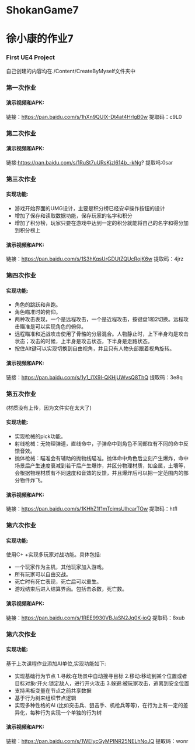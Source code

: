 # ShokanGame7
# 徐小康的作业7
### First UE4 Project
自己创建的内容均在./Content/CreateByMyself文件夹中

### 第一次作业
#### 演示视频和APK:
链接：https://pan.baidu.com/s/1hXn9QUlX-Dt4at4HrlgB0w 提取码：c9L0 

### 第二次作业
#### 演示视频和APK:
链接:https://pan.baidu.com/s/1RuSt7uURsKjzl614b_-kNg? 提取吗:0sar

### 第三次作业
#### 实现功能:
- 游戏开始界面的UMG设计，主要是积分榜已经安卓操作按钮的设计
- 增加了保存和读取数据功能，保存玩家的名字和积分
- 增加了积分榜，玩家只要在游戏中达到一定的积分就能将自己的名字和得分加到积分榜上
#### 演示视频和APK:
链接：https://pan.baidu.com/s/1S3hKqsUrGDUtZQUcRojK6w 提取码：4jrz 

### 第四次作业
#### 实现功能:
- 角色的跳跃和奔跑。
- 角色瞄准时的俯仰。
- 两种攻击表现，一个是远程攻击，一个是近程攻击，按键盘1和2切换。远程攻击瞄准是可以实现角色的俯仰。
- 远程瞄准和近战攻击使用了骨骼的分层混合。人物静止时，上下半身均是攻击状态；攻击的时候，上半身是攻击状态，下半身是走路状态。
- 按住Alt键可以实现切换到自由视角，并且只有人物头部跟着视角旋转。
#### 演示视频和APK:
链接：https://pan.baidu.com/s/1y1_i1X9l-QKHjUWvsQ8ThQ 提取码：3e8q 

### 第五次作业
(材质没有上传，因为文件实在太大了)
#### 实现功能:
- 实现枪械的pick功能。
- 射线枪械：无物理弹道，直线命中，子弹命中到角色不同部位有不同的命中反馈音效。
- 抛体枪械：瞄准会有辅助的抛物线瞄准。抛体命中角色后立刻产生爆炸，命中场景后产生速度衰减到若干后产生爆炸，并区分物理材质，如金属，土壤等，会根据物理材质有不同速度和音效的反馈，并且爆炸后可以把一定范围内的部分物件炸飞。
#### 演示视频和APK:
链接：https://pan.baidu.com/s/1KHhZ1f1mTcimsUlhcarTOw 提取码：htfl 

### 第六次作业
#### 实现功能:
使用C+ +实现多玩家对战功能。具体包括:
- 一个玩家作为主机，其他玩家加入游戏。
- 所有玩家可以自由交战。
- 死亡时有死亡表现，死亡后可以重生。
- 游戏结束后进入结算界面。包括击杀数，死亡数。
#### 演示视频和APK:
链接：https://pan.baidu.com/s/1REE9930VBJaSN2Jq0K-ioQ 提取码：8xub 

### 第六次作业
#### 实现功能:
基于上次课程作业添加AI单位,实现功能如下:
- 实现基础行为节点
1.寻敌:在场景中自动搜寻目标
2.移动:移动到某个位置或者目标对象r开火:锁定敌人，进行开火攻击
3.躲避:被玩家攻击，逃离到安全位置
- 支持黑板变量在节点之前共享数据
- 基于行为树来组织节点逻辑
- 实现多种性格的Al (比如突击兵、狙击手、机枪兵等等)，在行为上有一定的差异化，每种行为实现一个单独的行为树
#### 演示视频和APK:
链接：https://pan.baidu.com/s/1WEIycGyMPINR25NELhNoJQ 提取码：wonr 
